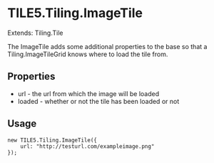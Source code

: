 TILE5.Tiling.ImageTile
======================

Extends: Tiling.Tile

The ImageTile adds some additional properties to the base so that a Tiling.ImageTileGrid knows where to load the tile from.

Properties
----------

- url - the url from which the image will be loaded
- loaded - whether or not the tile has been loaded or not

Usage
-----

	new TILE5.Tiling.ImageTile({
		url: "http://testurl.com/exampleimage.png"
	});